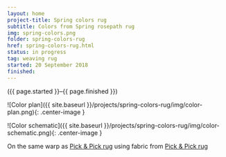 ```yaml
---
layout: home
project-title: Spring colors rug
subtitle: Colors from Spring rosepath rug
img: spring-colors.png
folder: spring-colors-rug
href: spring-colors-rug.html
status: in progress
tag: weaving rug
started: 20 September 2018
finished: 
---
```

<p class="center">({{ page.started }}–{{ page.finished }})</p>

![Color plan]({{ site.baseurl }}/projects/spring-colors-rug/img/color-plan.png){: .center-image }

![Color schematic]({{ site.baseurl }}/projects/spring-colors-rug/img/color-schematic.png){: .center-image }

On the same warp as <a href="{{ site.baseurl }}/projects/pick-pick/pick-pick.md">Pick & Pick rug</a> using fabric from <a href="{{ site.baseurl }}/projects/spring-rug/spring-rug.md">Pick & Pick rug</a>